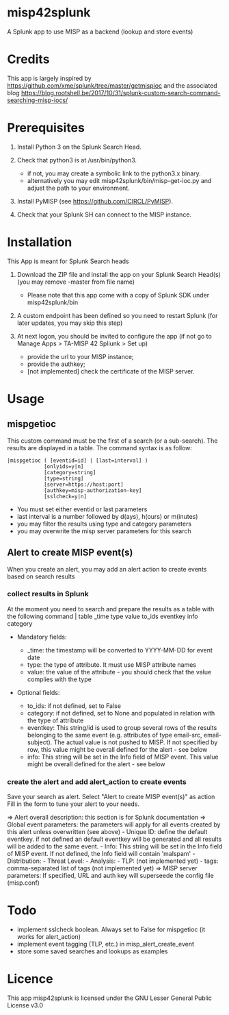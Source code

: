 # misp42splunk
A Splunk app to use MISP as a backend (lookup and store events)

# Credits
This app is largely inspired by https://github.com/xme/splunk/tree/master/getmispioc and the associated blog https://blog.rootshell.be/2017/10/31/splunk-custom-search-command-searching-misp-iocs/

# Prerequisites
1. Install Python 3 on the Splunk Search Head.
2. Check that python3 is at /usr/bin/python3.

    + if not, you may create a symbolic link to the python3.x binary.
    + alternatively you may edit misp42splunk/bin/misp-get-ioc.py and adjust the path to your environment.

3. Install PyMISP (see https://github.com/CIRCL/PyMISP).
4. Check that your Splunk SH can connect to the MISP instance. 

# Installation
This App is meant for Splunk Search heads
1. Download the ZIP file and install the app on your Splunk Search Head(s) (you may remove -master from file name)
    * Please note that this app come with a copy of Splunk SDK under misp42splunk/bin
2. A custom endpoint has been defined so you need to restart Splunk (for later updates, you may skip this step)
3. At next logon, you should be invited to configure the app (if not go to Manage Apps > TA-MISP 42 Spliunk > Set up) 

    - provide the url to your MISP instance;
    - provide the authkey;
    - [not implemented] check the certificate of the MISP server.

# Usage

## mispgetioc
This custom command must be the first of a search (or a sub-search). The results are displayed in a table.
The command syntax is as follow:

    |mispgetioc ( [eventid=id] | [last=interval] )
                [onlyids=y|n]
                [category=string]
                [type=string]
                [server=https://host:port] 
                [authkey=misp-authorization-key]
                [sslcheck=y|n]                  

- You must set either eventid or last parameters
- last interval is a number followed by d(ays), h(ours) or m(inutes)
- you may filter the results using type and category parameters
- you may overwrite the misp server parameters for this search

## Alert to create MISP event(s)    
When you create an alert, you may add an alert action to create events based on search results

### collect results in Splunk
At the moment you need to search and prepare the results as a table with the following command
    | table _time type value to_ids eventkey info category

* Mandatory fields:
    - _time: the timestamp will be converted to YYYY-MM-DD for event date
    - type: the type of attribute. It must use MISP attribute names
    - value: the value of the attribute - you should check that the value complies with the type

* Optional fields:
    - to_ids: if not defined, set to False
    - category: if not defined, set to None and populated in relation with the type of attribute
    - eventkey: This string/id is used to group several rows of the results belonging to the same event (e.g. attributes of type email-src, email-subject). The actual value is not pushed to MISP. If not specified by row, this value might be overall defined for the alert - see below
    - info: This string will be set in the Info field of MISP event. This value might be overall defined for the alert - see below

### create the alert and add alert_action to create events
Save your search as alert. Select "Alert to create MISP event(s)" as action
Fill in the form to tune your alert to your needs.

=> Alert overall description: this section is for Splunk documentation
=> Global event parameters: the parameters will apply for all events created by this alert unless overwritten (see above)
    - Unique ID: define the default eventkey. if not defined an default eventkey will be generated and all results will be added to the same event.
    - Info: This string will be set in the Info field of MISP event. If not defined, the Info field will contain 'malspam'
    - Distribution:
    - Threat Level:
    - Analysis:
    - TLP: (not implemented yet)
    - tags: comma-separated list of tags (not implemented yet)
=> MISP server parameters: If specified, URL and auth key will superseede the config file (misp.conf)

# Todo
- implement sslcheck boolean. Always set to False for mispgetioc (it works for alert_action)
- implement event tagging (TLP, etc.) in misp_alert_create_event
- store some saved searches and lookups as examples

# Licence
This app misp42splunk is licensed under the GNU Lesser General Public License v3.0
